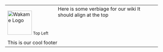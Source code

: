 <!-- This is the English language template - DO NOT EDIT -->
<span><table border="0" cellpadding="0" width="100%" height="100%"><tr><td width="150px">
<!-- START OF MENU-->
<img src="/axsh/wakame-vdc/wiki/images/wakame-logo.png" alt="Wakame Logo" width="80" height="80">  
<font size=2>
Top Left
</font>
<!-- END OF MENU--> 
</td>
<td rowspan="2" valign="top">
<!-- START OF CONTENT--> 
Here is some verbiage for our wiki  
It should align at the top  
<!-- END OF CONTENT -->
</tr>
<td>
</td>
<tr>
<td colspan="2">
<!-- START OF FOOTER--> 
This is our cool footer
<!-- END OF FOOTER--> 
</td></tr></table></span>
